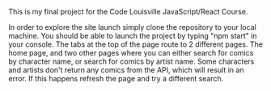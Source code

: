 This is my final project for the Code Louisville JavaScript/React Course.

In order to explore the site launch simply clone the repository to your local machine.  You should be able to launch the project by typing "npm start" in your console.  The tabs at the top of the page route to 2 different pages.  The home page, and two other pages where you can either search for comics by character name, or search for comics by artist name.  Some characters and artists don't return any comics from the API, which will result in an error.  If this happens refresh the page and try a different search.  
